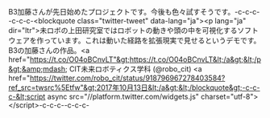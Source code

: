 B3加藤さんが先日始めたプロジェクトです。今後も色々試すそうです。-c-c-c--c-c-c-&lt;blockquote class="twitter-tweet" data-lang="ja"&gt;&lt;p lang="ja" dir="ltr"&gt;未ロボの上田研究室ではロボットの動きや頭の中を可視化するソフトウェアを作っています。これは動いた経路を拡張現実で見せるというデモです。B3の加藤さんの作品。&lt;a href="https://t.co/O04oBCnvLT"&gt;https://t.co/O04oBCnvLT&lt;/a&gt;&lt;/p&gt;&amp;mdash; CIT未来ロボティクス学科 (\@robo_cit) &lt;a href="https://twitter.com/robo_cit/status/918796967278403584?ref_src=twsrc%5Etfw"&gt;2017年10月13日&lt;/a&gt;&lt;/blockquote&gt;-c-c-c-&lt;script async src="//platform.twitter.com/widgets.js" charset="utf-8"&gt;&lt;/script&gt;-c-c-c--c-c-c-&nbsp;
